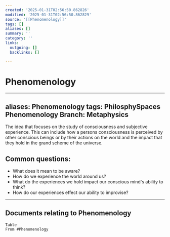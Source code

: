 ```yaml
---
created: '2025-01-31T02:56:50.862826'
modified: '2025-01-31T02:56:50.862829'
source: '[[Phenomenology]]'
tags: []
aliases: []
summary: ''
category: ''
links:
  outgoing: []
  backlinks: []

---
```


# Phenomenology

---
aliases: Phenomenology
tags: PhilosphySpaces Phenomenology
Branch: Metaphysics
---
The idea that focuses on the study of consciousness and subjective experience.  This can include how a persons consciousness is perceived by other conscious beings or by their actions on the world and the impact that they hold in the grand scheme of the universe.


## Common questions:
- What does it mean to be aware?
- How do we experience the world around us?
- What do the experiences we hold impact our conscious mind's ability to think?
- How do our experiences effect our ability to improvise?






___
## Documents relating to Phenomenology
```dataview
Table
From #Phenomenology 
```

